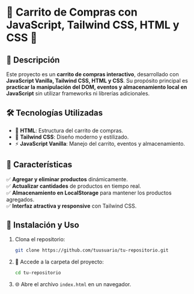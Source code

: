 # 🛒 Carrito de Compras con JavaScript, Tailwind CSS, HTML y CSS 🛒

## 📌 Descripción
Este proyecto es un **carrito de compras interactivo**, desarrollado con **JavaScript Vanilla, Tailwind CSS, HTML y CSS**. Su propósito principal es **practicar la manipulación del DOM, eventos y almacenamiento local en JavaScript** sin utilizar frameworks ni librerías adicionales.

## 🛠️ Tecnologías Utilizadas
- 🚀 **HTML**: Estructura del carrito de compras.
- 🎨 **Tailwind CSS**: Diseño moderno y estilizado.
- ⚡ **JavaScript Vanilla**: Manejo del carrito, eventos y almacenamiento.

## 🌟 Características
✅ **Agregar y eliminar productos** dinámicamente.  
✅ **Actualizar cantidades** de productos en tiempo real.  
✅ **Almacenamiento en LocalStorage** para mantener los productos agregados.  
✅ **Interfaz atractiva y responsive** con Tailwind CSS.  

## 🚀 Instalación y Uso
1. Clona el repositorio:
   ```sh
   git clone https://github.com/tuusuario/tu-repositorio.git
   ```
2. 📂 Accede a la carpeta del proyecto:
   ```sh
   cd tu-repositorio
   ```
3. 🌐 Abre el archivo `index.html` en un navegador.
